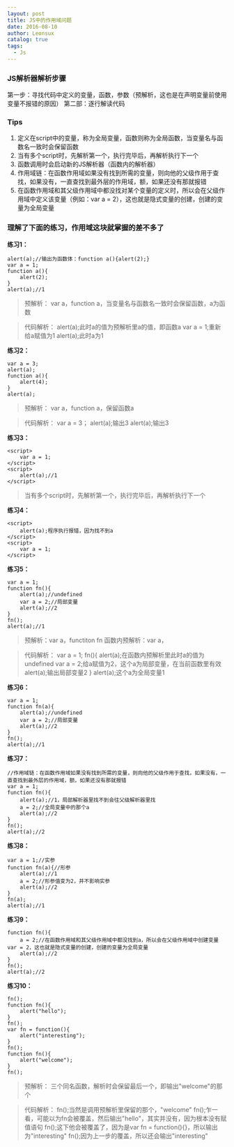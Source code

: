 ```yaml
---
layout: post
title: JS中的作用域问题
date: 2016-08-10
author: Leonsux
catalog: true
tags: 
  - Js
---
```


### JS解析器解析步骤

第一步：寻找代码中定义的变量，函数，参数（预解析，这也是在声明变量前使用变量不报错的原因）
第二部：逐行解读代码

### Tips

1. 定义在script中的变量，称为全局变量，函数则称为全局函数，当变量名与函数名一致时会保留函数
2. 当有多个script时，先解析第一个，执行完毕后，再解析执行下一个
3. 函数调用时会启动新的JS解析器（函数内的解析器）
4. 作用域链：在函数作用域如果没有找到所需的变量，则向他的父级作用于查找，如果没有，一直查找到最外层的作用域，额，如果还没有那就报错
5. 在函数作用域和其父级作用域中都没找对某个变量的定义时，所以会在父级作用域中定义该变量（例如：var a = 2），这也就是隐式变量的创建，创建的变量为全局变量

### 理解了下面的练习，作用域这块就掌握的差不多了

**练习1：**
```
alert(a);//输出为函数体：function a(){alert(2);}
var a = 1;
function a(){
	alert(2);
}
alert(a);//1
```
>预解析：
var a，function a，当变量名与函数名一致时会保留函数，a为函数

>代码解析：
alert(a);此时a的值为预解析里a的值，即函数a
var a = 1;重新给a赋值为1
alert(a);此时a为1

**练习2：**
```
var a = 3;
alert(a);
function a(){
	alert(4);
}
alert(a);
```
>预解析：
var a，function a，保留函数a

>代码解析：
var a = 3；
alert(a);输出3
alert(a);输出3

**练习3：**
```
<script>
	var a = 1;
</script>
<script>
	alert(a);//1
</script>
```
>当有多个script时，先解析第一个，执行完毕后，再解析执行下一个

**练习4：**
```
<script>
	alert(a);程序执行报错，因为找不到a
</script>
<script>
	var a = 1;
</script>
```

**练习5：**
```
var a = 1;
function fn(){
	alert(a);//undefined
	var a = 2;//局部变量
	alert(a);//2
}
fn();
alert(a);//1
```
>预解析：var a，functiton fn
	函数内预解析：var a，

>代码解析：
var a = 1;
fn(){
	alert(a);在函数内预解析里此时a的值为undefined
	var a = 2;给a赋值为2，这个a为局部变量，在当前函数里有效
	alert(a);输出局部变量2
}
alert(a);这个a为全局变量1


**练习6：**
```
var a = 1;
function fn(a){
	alert(a);//undefined
	var a = 2;//局部变量
	alert(a);//2
}
fn();
alert(a);//1
```

**练习7：**
```
//作用域链：在函数作用域如果没有找到所需的变量，则向他的父级作用于查找，如果没有，一直查找到最外层的作用域，额，如果还没有那就报错
var a = 1;
function fn(){
	alert(a);//1，局部解析器里找不到会往父级解析器里找
	a = 2;//全局变量中的那个a
	alert(a);//2
}
fn();
alert(a);//2
```

**练习8：**
```
var a = 1;//实参
function fn(a){//形参
	alert(a);//1
	a = 2;//形参值变为2，并不影响实参
	alert(a);//2
}
fn(a);
alert(a);//1
```

**练习9：**
```
function fn(){
	a = 2;//在函数作用域和其父级作用域中都没找到a，所以会在父级作用域中创建变量var = 2，这也就是隐式变量的创建，创建的变量为全局变量
	alert(a);//2
}
fn();
alert(a);//2
```

**练习10：**
```
fn();
function fn(){
	alert("hello");
}
fn();
var fn = function(){
	alert("interesting");
}
fn();
function fn(){
	alert("welcome");
}
fn();
```
>预解析：
三个同名函数，解析时会保留最后一个，即输出"welcome"的那个
	
>代码解析：
fn();当然是调用预解析里保留的那个，"welcome"
fn();乍一看，可能以为fn会被覆盖，然后输出"hello"，其实并没有，因为根本没有赋值语句
fn();这下他会被覆盖了，因为是var fn = function(){}，所以输出为"interesting"
fn();因为上一步的覆盖，所以还会输出"interesting"